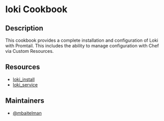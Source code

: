 # loki Cookbook

## Description

This cookbook provides a complete installation and configuration of Loki with Promtail. This includes the ability to manage configuration with Chef via Custom Resources.

## Resources

- [loki_install](/documentation/loki_install.md)
- [loki_service](/documentation/loki_service.md)

## Maintainers

- [@mbaitelman](https://github.com/mbaitelman)
